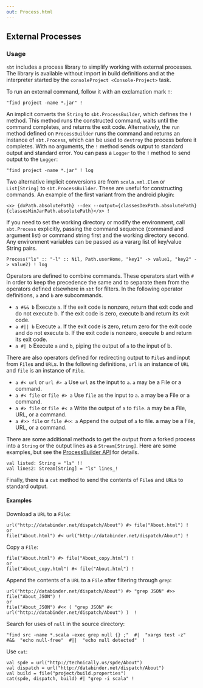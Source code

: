 ```yaml
---
out: Process.html
---
```


External Processes
------------------

### Usage

`sbt` includes a process library to simplify working with external
processes. The library is available without import in build definitions
and at the interpreter started by the `consoleProject <Console-Project>`
task.

To run an external command, follow it with an exclamation mark `!`:

    "find project -name *.jar" !

An implicit converts the `String` to `sbt.ProcessBuilder`, which defines
the `!` method. This method runs the constructed command, waits until
the command completes, and returns the exit code. Alternatively, the
`run` method defined on `ProcessBuilder` runs the command and returns an
instance of `sbt.Process`, which can be used to `destroy` the process
before it completes. With no arguments, the `!` method sends output to
standard output and standard error. You can pass a `Logger` to the `!`
method to send output to the `Logger`:

    "find project -name *.jar" ! log

Two alternative implicit conversions are from `scala.xml.Elem` or
`List[String]` to `sbt.ProcessBuilder`. These are useful for
constructing commands. An example of the first variant from the android
plugin:

    <x> {dxPath.absolutePath} --dex --output={classesDexPath.absolutePath} {classesMinJarPath.absolutePath}</x> !

If you need to set the working directory or modify the environment, call
`sbt.Process` explicitly, passing the command sequence (command and
argument list) or command string first and the working directory second.
Any environment variables can be passed as a vararg list of key/value
String pairs.

    Process("ls" :: "-l" :: Nil, Path.userHome, "key1" -> value1, "key2" -> value2) ! log

Operators are defined to combine commands. These operators start with
`#` in order to keep the precedence the same and to separate them from
the operators defined elsewhere in `sbt` for filters. In the following
operator definitions, `a` and `b` are subcommands.

-   `a #&& b` Execute `a`. If the exit code is nonzero, return that exit
    code and do not execute b. If the exit code is zero, execute b and
    return its exit code.
-   `a #|| b` Execute `a`. If the exit code is zero, return zero for the
    exit code and do not execute b. If the exit code is nonzero, execute
    b and return its exit code.
-   `a #| b` Execute `a` and `b`, piping the output of `a` to the input
    of b.

There are also operators defined for redirecting output to `File`s and
input from `File`s and `URL`s. In the following definitions, `url` is an
instance of `URL` and `file` is an instance of `File`.

-   `a #< url` or `url #> a` Use `url` as the input to `a`. `a` may be a
    File or a command.
-   `a #< file` or `file #> a` Use `file` as the input to `a`. a may be
    a File or a command.
-   `a #> file` or `file #< a` Write the output of `a` to `file`. a may
    be a File, URL, or a command.
-   `a #>> file` or `file #<< a` Append the output of `a` to file. a may
    be a File, URL, or a command.

There are some additional methods to get the output from a forked
process into a `String` or the output lines as a `Stream[String]`. Here
are some examples, but see the
[ProcessBuilder API](../../api/sbt/ProcessBuilder.html) for details.

    val listed: String = "ls" !!
    val lines2: Stream[String] = "ls" lines_!

Finally, there is a `cat` method to send the contents of `File`s and
`URL`s to standard output.

#### Examples

Download a `URL` to a `File`:

    url("http://databinder.net/dispatch/About") #> file("About.html") !
    or
    file("About.html") #< url("http://databinder.net/dispatch/About") !

Copy a `File`:

    file("About.html") #> file("About_copy.html") !
    or
    file("About_copy.html") #< file("About.html") !

Append the contents of a `URL` to a `File` after filtering through
`grep`:

    url("http://databinder.net/dispatch/About") #> "grep JSON" #>> file("About_JSON") !
    or
    file("About_JSON") #<< ( "grep JSON" #< url("http://databinder.net/dispatch/About") )  !

Search for uses of `null` in the source directory:

    "find src -name *.scala -exec grep null {} ;"  #|  "xargs test -z"  #&&  "echo null-free"  #||  "echo null detected"  !

Use `cat`:

    val spde = url("http://technically.us/spde/About")
    val dispatch = url("http://databinder.net/dispatch/About")
    val build = file("project/build.properties")
    cat(spde, dispatch, build) #| "grep -i scala" !
